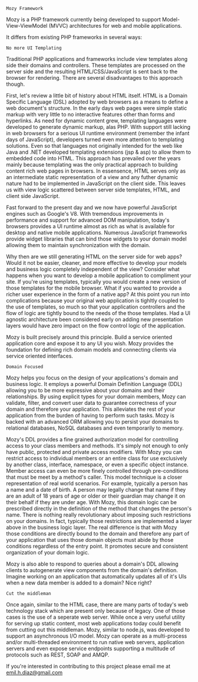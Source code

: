 ~~~~~~~~~~~~~~
Mozy Framework
~~~~~~~~~~~~~~

Mozy is a PHP framework currently being developed to support Model-View-ViewModel (MVVC) architectures for web and mobile applications. 

It differs from existing PHP frameworks in several ways: 

~~~~~~~~~~~~~~~~~~~~~
No more UI Templating
~~~~~~~~~~~~~~~~~~~~~
Traditional PHP applications and frameworks include view templates along side their domains and controllers. These templates are 
processed on the server side and the resulting HTML/CSS/JavaScript is sent back to the browser for rendering. There are several 
disadvantages to this approach though.

First, let's review a little bit of history about HTML itself. HTML is a Domain Specific Language (DSL) adopted by web browsers 
as a means to define a web document's structure. In the early days web pages were simple static markup with very little to no 
interactive features other than forms and hyperlinks. As need for dynamic content grew, templating languages were developed to 
generate dynamic markup, alas PHP. With support still lacking in web browsers for a serious UI runtime environment (remember 
the infant days of JavaScript), developers turned even more attention to templating solutions. Even so that languages not 
originally intended for the web like Java and .NET developed templating extensions (jsp & asp) to allow them to embedded code 
into HTML. This approach has prevailed over the years mainly because templating was the only practical approach to building 
content rich web pages in browsers. In essensence, HTML serves only as an intermediate static representation of a view and any 
futher dynamic nature had to be implemented in JavaScript on the client side. This leaves us with view logic scattered between 
server side templates, HTML, and client side JavaScript. 

Fast forward to the present day and we now have powerful JavaScript engines such as Google's V8. With tremendous improvements in 
performance and support for advanced DOM manipulation, today's browsers provides a UI runtime almost as rich as what is available 
for desktop and native mobile applications. Numerous JavaScript frameworks provide widget libraries that can bind those widgets 
to your domain model allowing them to maintain synchronization with the domain. 

Why then are we still generating HTML on the server side for web apps? Would it not be easier, cleaner, and more effective to develop 
your models and business logic completely independent of the view? Consider what happens when you want to develop a mobile application 
to compliment your site. If you're using templates, typically you would create a new version of those templates for the mobile browser. 
What if you wanted to provide a richer user experience in the form of a native app? At this point you run into complications because 
your original web application is tighltly coupled to the use of templates, so much so that your application controllers and the flow 
of logic are tightly bound to the needs of the those templates. Had a UI agnostic architecture been considered early on adding new 
presentation layers would have zero impact on the flow control logic of the application. 

Mozy is built precisely around this principle. Build a service oriented application core and expose it to any UI you wish. 
Mozy provides the foundation for defining rich domain models and connecting clients via service oriented interfaces.

~~~~~~~~~~~~~~~~~~~~~
Domain Focused
~~~~~~~~~~~~~~~~~~~~~
Mozy helps you focus on the design of your applications's domain and business logic. It employs a powerful Domain 
Definition Language (DDL) allowing you to be more expressive about your domains and their relationships. By using explicit 
types for your domain members, Mozy can validate, filter, and convert user data to guarantee correctness of your domain
and therefore your application. This alleviates the rest of your application from the burden of having to perform such tasks. 
Mozy is backed with an advanced ORM allowing you to persist your domains to relational databases, NoSQL databases and 
even temporarily to memory. 

Mozy's DDL provides a fine grained authorization model for controlling access to your class members and methods. 
It's simply not enough to only have public, protected and private access modifiers. With Mozy you can restrict access 
to individual members or an entire class for use exclusively by another class, interface, namespace, or even a specific 
object instance. Member access can even be more finely controlled through pre-conditions that must be meet by a method's 
caller. This model technique is a closer representation of real world scenarios. For example, typically a person has a 
name and a date of birth. A person may legally change that name if they are an adult of 18 years of age or older or their 
guardian may change it on their behalf if they are under age. With Mozy, this domain logic can be prescribed directly in the 
definition of the method that changes the person's name. There is nothing really revolutionary about imposing such restrictions
on your domains. In fact, typically those restrictions are implemented a layer above in the business logic layer. The real 
difference is that with Mozy those conditions are directly bound to the domain and therefore any part of your application 
that uses those domain objects must abide by those conditions regardless of the entry point. It promotes secure and consistent 
organization of your domain logic. 

Mozy is also able to respond to queries about a domain's DDL allowing clients to autogenerate view components from the domain's definition. 
Imagine working on an application that automatically updates all of it's UIs when a new data member is added to a domain? Nice right? 

~~~~~~~~~~~~~~~~~~~~~
Cut the middleman
~~~~~~~~~~~~~~~~~~~~~
Once again, similar to the HTML case, there are many parts of today's web technology stack which are present only because of legacy. 
One of those cases is the use of a seperate web server. While once a very useful utility for serving up static content, most web applications 
today could benefit from cutting out this middleman. Mozy, similar to node.js, was developed to support an asynchronous I/O model. Mozy can 
operate as a multi-process and/or multi-threaded environment to run native web servers, application servers and even expose service endpoints 
supporting a multitude of protocols such as REST, SOAP and AMQP.  

If you're interested in contributing to this project please email me at emil.h.diaz@gmail.com